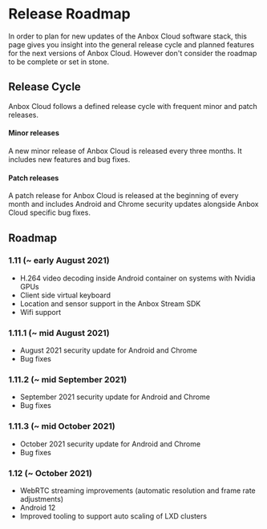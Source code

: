 # Release Roadmap

In order to plan for new updates of the Anbox Cloud software stack, this page gives you insight into the general release cycle and planned features for the next versions of Anbox Cloud. However don't consider the roadmap to be complete or set in stone.

## Release Cycle

Anbox Cloud follows a defined release cycle with frequent minor and patch releases. 

#### Minor releases

A new minor release of Anbox Cloud is released every three months. It includes new features and bug fixes.

#### Patch releases

A patch release for Anbox Cloud is released at the beginning of every month and includes Android and Chrome security updates alongside Anbox Cloud specific bug fixes.

## Roadmap

### 1.11 (~ early August  2021)

* H.264 video decoding inside Android container on systems with Nvidia GPUs
* Client side virtual keyboard
* Location and sensor support in the Anbox Stream SDK
* Wifi support

### 1.11.1 (~ mid August 2021)

* August 2021 security update for Android and Chrome
* Bug fixes

### 1.11.2 (~ mid September 2021)

* September 2021 security update for Android and Chrome
* Bug fixes


### 1.11.3 (~ mid October 2021)

* October 2021 security update for Android and Chrome
* Bug fixes


### 1.12 (~ October 2021)

* WebRTC streaming improvements (automatic resolution and frame rate adjustments)
* Android 12
* Improved tooling to support auto scaling of LXD clusters
